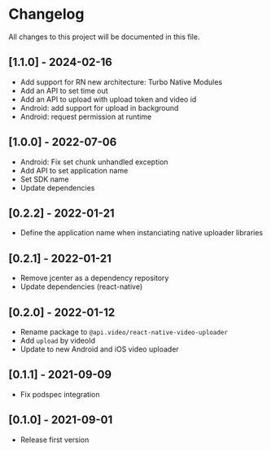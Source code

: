 # Changelog
All changes to this project will be documented in this file.

## [1.1.0] - 2024-02-16
- Add support for RN new architecture: Turbo Native Modules
- Add an API to set time out
- Add an API to upload with upload token and video id
- Android: add support for upload in background
- Android: request permission at runtime

## [1.0.0] - 2022-07-06
- Android: Fix set chunk unhandled exception
- Add API to set application name
- Set SDK name
- Update dependencies

## [0.2.2] - 2022-01-21
- Define the application name when instanciating native uploader libraries
  
## [0.2.1] - 2022-01-21
- Remove jcenter as a dependency repository
- Update dependencies (react-native)

## [0.2.0] - 2022-01-12
- Rename package to `@api.video/react-native-video-uploader`
- Add `upload` by videoId
- Update to new Android and iOS video uploader

## [0.1.1] - 2021-09-09
- Fix podspec integration
  
## [0.1.0] - 2021-09-01
- Release first version
